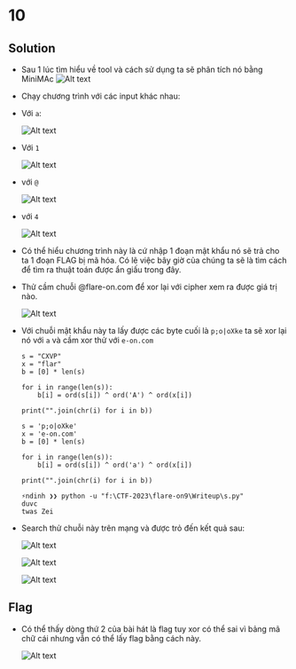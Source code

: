 # 10 

## Solution

- Sau 1 lúc tìm hiểu về tool và cách sử dụng ta sẽ phân tích nó bằng MiniMAc
    ![Alt text](img/10.1.png)

- Chạy chương trình với các input khác nhau: 

- Với `a`:

    ![Alt text](img/10.2.png)

- Với `1`

    ![Alt text](img/10.3.png)

- với `@`

    ![Alt text](img/10.4.png)

- với `4`

    ![Alt text](img/10.5.png)

    
- Có thể hiểu chương trình này là cứ nhập 1 đoạn mật khẩu nó sẽ trả cho ta 1 đoạn FLAG bị mã hóa. Có lẽ việc bây giờ của chúng ta sẽ là tìm cách để tìm ra thuật toán được ẩn giấu trong đây.

- Thử cầm chuỗi @flare-on.com để xor lại với cipher xem ra được giá trị nào. 

    ![Alt text](img/10.6.png)

- Với chuỗi mật khẩu này ta lấy được các byte cuối là `p;o|oXke` ta sẽ xor lại nó với `a` và cầm xor thử với `e-on.com` 

    ```
    s = "CXVP"
    x = "flar"
    b = [0] * len(s)

    for i in range(len(s)):
        b[i] = ord(s[i]) ^ ord('A') ^ ord(x[i])
        
    print("".join(chr(i) for i in b))

    s = 'p;o|oXke'
    x = 'e-on.com'
    b = [0] * len(s)

    for i in range(len(s)):
        b[i] = ord(s[i]) ^ ord('a') ^ ord(x[i])
        
    print("".join(chr(i) for i in b))

    ⚡ndinh ❯❯ python -u "f:\CTF-2023\flare-on9\Writeup\s.py"
    duvc
    twas Zei
    ```

- Search thử chuỗi này trên mạng và được trỏ đến kết quả sau:

    ![Alt text](img/10.7.png)

    ![Alt text](img/10.8.png)

    ![Alt text](img/10.9.png)

## Flag
- Có thể thấy dòng thứ 2 của bài hát là flag tuy xor có thể sai vì bảng mã chữ cái nhưng vẫn có thể lấy flag bằng cách này.

    ![Alt text](img/flag10.png)